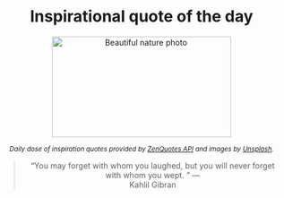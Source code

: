 
<div align="center">

# Inspirational quote of the day

<img src="./data/photo.jpeg" alt="Beautiful nature photo" width="320" height="180">

<sub><i>Daily dose of inspiration quotes provided by [ZenQuotes API](https://zenquotes.io/) and images by [Unsplash](https://unsplash.com/).</i></sub>


<blockquote>&ldquo;You may forget with whom you laughed, but you will never forget with whom you wept.  &rdquo; &mdash; <footer>Kahlil Gibran</footer></blockquote>

</div>
